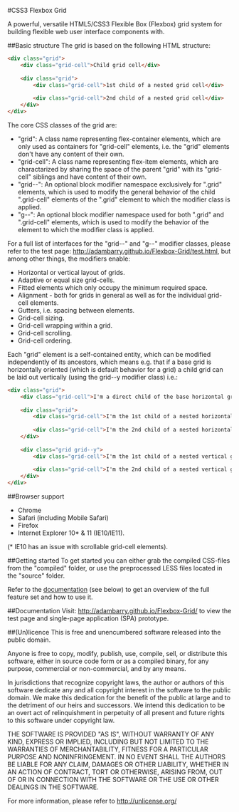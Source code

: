 #CSS3 Flexbox Grid

A powerful, versatile HTML5/CSS3 Flexible Box (Flexbox) grid system for building flexible web user interface components with.

##Basic structure
The grid is based on the following HTML structure:

```html
<div class="grid">
    <div class="grid-cell">Child grid cell</div>
    
    <div class="grid">
        <div class="grid-cell">1st child of a nested grid cell</div>
        
        <div class="grid-cell">2nd child of a nested grid cell</div>
    </div>
</div>
```

The core CSS classes of the grid are:
- "grid": A class name representing flex-container elements, which are only used as containers for "grid-cell" elements, i.e. the "grid" elements don't have any content of their own.
- "grid-cell": A class name representing flex-item elements, which are charactarized by sharing the space of the parent "grid" with its "grid-cell" siblings and have content of their own. 
- "grid--": An optional block modifier namespace exclusively for ".grid" elements, which is used to modify the general behavior of the child ".grid-cell" elements of the ".grid" element to which the modifier class is applied.
- "g--": An optional block modifier namespace used for both ".grid" and ".grid-cell" elements, which is used to modify the behavior of the element to which the modifier class is applied.

For a full list of interfaces for the "grid--" and "g--" modifier classes, please refer to the test page: http://adambarry.github.io/Flexbox-Grid/test.html, but among other things, the modifiers enable:
- Horizontal or vertical layout of grids.
- Adaptive or equal size grid-cells.
- Fitted elements which only occupy the minimum required space.
- Alignment - both for grids in general as well as for the individual grid-cell elements.
- Gutters, i.e. spacing between elements.
- Grid-cell sizing.
- Grid-cell wrapping within a grid.
- Grid-cell scrolling.
- Grid-cell ordering.

Each "grid" element is a self-contained entity, which can be modified independently of its ancestors, which means e.g. that if a base grid is horizontally oriented (which is default behavior for a grid) a child grid can be laid out vertically (using the grid--y modifier class) i.e.:

```html
<div class="grid">
    <div class="grid-cell">I'm a direct child of the base horizontal grid</div>
    
    <div class="grid">
        <div class="grid-cell">I'm the 1st child of a nested horizontal grid (left)</div>
        
        <div class="grid-cell">I'm the 2nd child of a nested horizontal grid (right)</div>
    </div>
    
    <div class="grid grid--y">
        <div class="grid-cell">I'm the 1st child of a nested vertical grid (top)</div>
        
        <div class="grid-cell">I'm the 2nd child of a nested vertical grid (bottom)</div>
    </div>
</div>
```

##Browser support
- Chrome
- Safari (including Mobile Safari)
- Firefox
- Internet Explorer 10* & 11 (IE10/IE11).

(* IE10 has an issue with scrollable grid-cell elements).

##Getting started
To get started you can either grab the compiled CSS-files from the "compiled" folder, or use the preprocessed LESS files located in the "source" folder. 

Refer to the [documentation](#documentation) (see below) to get an overview of the full feature set and how to use it.

##Documentation
Visit: http://adambarry.github.io/Flexbox-Grid/ to view the test page and single-page application (SPA) prototype.

##(Un)licence
This is free and unencumbered software released into the public domain.

Anyone is free to copy, modify, publish, use, compile, sell, or
distribute this software, either in source code form or as a compiled
binary, for any purpose, commercial or non-commercial, and by any
means.

In jurisdictions that recognize copyright laws, the author or authors
of this software dedicate any and all copyright interest in the
software to the public domain. We make this dedication for the benefit
of the public at large and to the detriment of our heirs and
successors. We intend this dedication to be an overt act of
relinquishment in perpetuity of all present and future rights to this
software under copyright law.

THE SOFTWARE IS PROVIDED "AS IS", WITHOUT WARRANTY OF ANY KIND,
EXPRESS OR IMPLIED, INCLUDING BUT NOT LIMITED TO THE WARRANTIES OF
MERCHANTABILITY, FITNESS FOR A PARTICULAR PURPOSE AND NONINFRINGEMENT.
IN NO EVENT SHALL THE AUTHORS BE LIABLE FOR ANY CLAIM, DAMAGES OR
OTHER LIABILITY, WHETHER IN AN ACTION OF CONTRACT, TORT OR OTHERWISE,
ARISING FROM, OUT OF OR IN CONNECTION WITH THE SOFTWARE OR THE USE OR
OTHER DEALINGS IN THE SOFTWARE.

For more information, please refer to <http://unlicense.org/>
